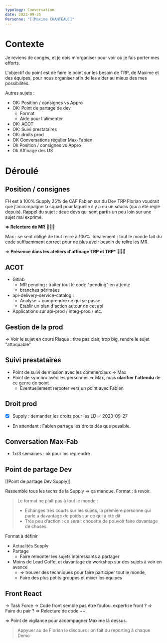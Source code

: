 ```yaml
---
typology: Conversation
date: 2023-09-25
Personne: "[[Maxime CHANTEAU]]"
---
```

# Contexte

Je reviens de congés, et je dois m'organiser pour voir où je fais porter mes efforts.

L'objectif du point est de faire le point sur les besoin de TRP, de Maxime et des équipes, pour nous organiser afin de les aider au mieux des mes possibilités.

Autres sujets :
- OK: Position / consignes vs Appro
- OK: Point de partage de dev
	- Format
	- Aide pour l'alimenter
- OK: ACOT
- OK: Suivi prestataires
- OK: droits prod
- OK Conversations régulier Max-Fabien
- Ok Position / consignes vs Appro
- Ok Affinage des US
# Déroulé

## Position / consignes

FH est à 100% Supply
25% de CAF Fabien sur du Dev TRP
Florian voudrait que j'accompagne la squad pour laquelle il y a eu un soucis (qui a été réglé depuis).
Rappel du sujet : deuc devs qui sont partis un peu loin sur une sujet mal exprimé.

**=> Relecture de MR** 💎💎💎

Max : se sent obligé de tout relire à 100%.
Idéalement : tout le monde fait du code suffisemment correct pour ne plus avoir besoin de relire les MR.

=> **Présence dans les ateliers d'affinage TRP et TRP*** 💎💎💎
## ACOT

- Gitlab 
	- MR pending : traiter tout le code "pending" en attente
	- branches périmées
- api-delivery-service-catalog :
	- Analyse + comprendre ce qui se passe
	- Etablir un plan d'action autour de cet api
- Applications sur api-prod / integ-prod / etc.

## Gestion de la prod

=> Voir le sujet en cours
Risque : titre pas clair, trop big, rendre le sujet "attaquable"
## Suivi prestataires

- Point de suivi de mission avec les commerciaux => Max
- Point de synchro avec les personnes => Max, mais **clarifier l'attendu** de ce genre de point
	- Eventuellement rerooter vers un point avec Fabien
## Droit prod
 
- [x] Supply : demander les droits pour les LD ✅ 2023-09-27
- En attendant : Fabien partage les droits dès que possible.
## Conversation Max-Fab

- 1x/3 semaines : ok pour les reprendre
## Point de partage Dev

[[Point de partage Dev Supply]]

Rassemble tous les techs de la Supply => ça manque.
Format : à revoir.

> Le format ne plaît pas à tout le monde :
> - Echanges très courts sur les sujets, la première personne qui parle a davantage de poids sur ce qui a été dit.
> - Très peu d’action : ce serait chouette de pouvoir faire davantage de choses.

Format à définir
- Actualités Supply
- Partage
	- Faire remonter les sujets intéressants à partager
- Moins de Lead Coffe, et davantage de workshop sur des sujets à voir en avance
	- => trouver des techniques pour faire participer tout le monde, 
	- Faire des plus petits groupes et mixer les équipes

## Front React
-> Task Force
-> Code front semble pas être foufou. expertise front ?
=> Faire du pair ?
=> Relecture de code ++.

=> Point de vigilance pour accompagner Maxime là dessus.

> Appyuer au de Florian le discours : on fait du reporting à chaque Demo